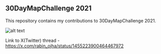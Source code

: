 <h2>30DayMapChallenge 2021</h2>

This repository contains my contributions to 30DayMapChallenge 2021. 

<img src="https://raw.githubusercontent.com/rabenojha/30DayMapChallenge/main/2021/maps/30dmc-2021.png" alt="alt text" title="image Title" />

Link to X(Twitter) thread - https://x.com/rabin_ojha/status/1455223900464467972
